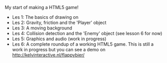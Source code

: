 My start of making a HTML5 game!

- Les 1: The basics of drawing on <canvas>
- Les 2: Gravity, friction and the 'Player' object
- Les 3: A moving background
- Les 4: Collision detection and the 'Enemy' object (see lesson 6 for now)
- Les 5: Graphics and audio (work in progress)
- Les 6: A complete roundup of a working HTML5 game. This is still a work in progress but you can see a demo on http://kelvinteractive.nl/flappybier/